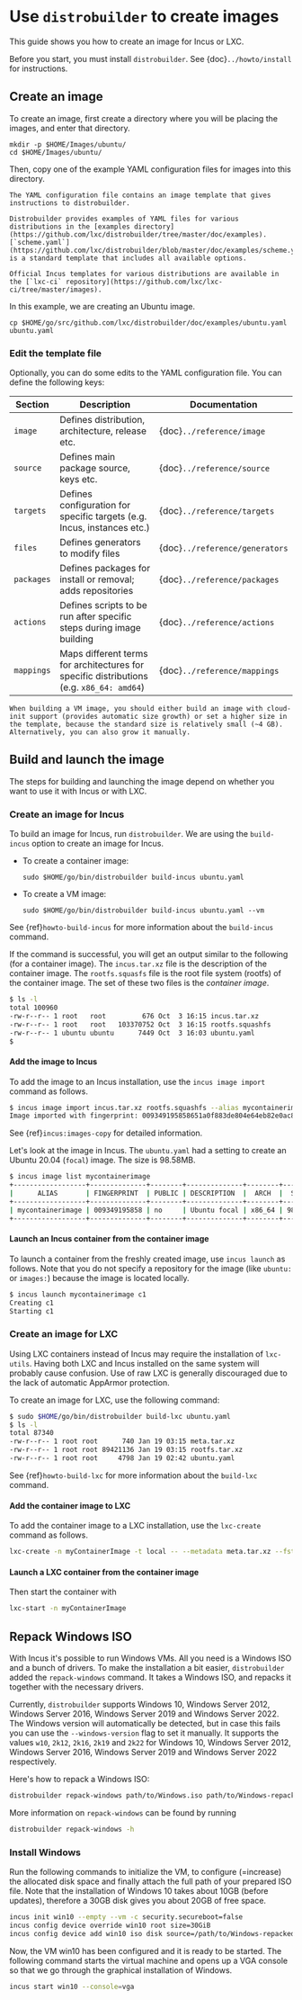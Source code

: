# Use `distrobuilder` to create images

This guide shows you how to create an image for Incus or LXC.

Before you start, you must install `distrobuilder`.
See {doc}`../howto/install` for instructions.

## Create an image

To create an image, first create a directory where you will be placing the images, and enter that directory.

```
mkdir -p $HOME/Images/ubuntu/
cd $HOME/Images/ubuntu/
```

Then, copy one of the example YAML configuration files for images into this directory.

```{note}
The YAML configuration file contains an image template that gives instructions to distrobuilder.

Distrobuilder provides examples of YAML files for various distributions in the [examples directory](https://github.com/lxc/distrobuilder/tree/master/doc/examples).
[`scheme.yaml`](https://github.com/lxc/distrobuilder/blob/master/doc/examples/scheme.yaml) is a standard template that includes all available options.

Official Incus templates for various distributions are available in the [`lxc-ci` repository](https://github.com/lxc/lxc-ci/tree/master/images).
```

In this example, we are creating an Ubuntu image.

```
cp $HOME/go/src/github.com/lxc/distrobuilder/doc/examples/ubuntu.yaml ubuntu.yaml
```

### Edit the template file

Optionally, you can do some edits to the YAML configuration file.
You can define the following keys:

| Section    | Description                                                                              | Documentation                  |
|------------|------------------------------------------------------------------------------------------|--------------------------------|
| `image`    | Defines distribution, architecture, release etc.                                         | {doc}`../reference/image`      |
| `source`   | Defines main package source, keys etc.                                                   | {doc}`../reference/source`     |
| `targets`  | Defines configuration for specific targets (e.g. Incus, instances etc.)                  | {doc}`../reference/targets`    |
| `files`    | Defines generators to modify files                                                       | {doc}`../reference/generators` |
| `packages` | Defines packages for install or removal; adds repositories                               | {doc}`../reference/packages`   |
| `actions`  | Defines scripts to be run after specific steps during image building                     | {doc}`../reference/actions`    |
| `mappings` | Maps different terms for architectures for specific distributions (e.g. `x86_64: amd64`) | {doc}`../reference/mappings`   |

```{tip}
When building a VM image, you should either build an image with cloud-init support (provides automatic size growth) or set a higher size in the template, because the standard size is relatively small (~4 GB). Alternatively, you can also grow it manually.
```

## Build and launch the image

The steps for building and launching the image depend on whether you want to use it with Incus or with LXC.

### Create an image for Incus

To build an image for Incus, run `distrobuilder`. We are using the `build-incus` option to create an image for Incus.

- To create a container image:

  ```
  sudo $HOME/go/bin/distrobuilder build-incus ubuntu.yaml
  ```

- To create a VM image:

  ```
  sudo $HOME/go/bin/distrobuilder build-incus ubuntu.yaml --vm
  ```

See {ref}`howto-build-incus` for more information about the `build-incus` command.

If the command is successful, you will get an output similar to the following (for a container image). The `incus.tar.xz` file is the description of the container image. The `rootfs.squasfs` file is the root file system (rootfs) of the container image. The set of these two files is the _container image_.

```bash
$ ls -l
total 100960
-rw-r--r-- 1 root   root         676 Oct  3 16:15 incus.tar.xz
-rw-r--r-- 1 root   root   103370752 Oct  3 16:15 rootfs.squashfs
-rw-r--r-- 1 ubuntu ubuntu      7449 Oct  3 16:03 ubuntu.yaml
$
```

#### Add the image to Incus

To add the image to an Incus installation, use the `incus image import` command as follows.

```bash
$ incus image import incus.tar.xz rootfs.squashfs --alias mycontainerimage
Image imported with fingerprint: 009349195858651a0f883de804e64eb82e0ac8c0bc51880
```

See {ref}`incus:images-copy` for detailed information.

Let's look at the image in Incus. The `ubuntu.yaml` had a setting to create an Ubuntu 20.04 (`focal`) image. The size is 98.58MB.

```bash
$ incus image list mycontainerimage
+------------------+--------------+--------+--------------+--------+---------+-----------------------------+
|      ALIAS       | FINGERPRINT  | PUBLIC | DESCRIPTION  |  ARCH  |  SIZE   |         UPLOAD DATE         |
+------------------+--------------+--------+--------------+--------+---------+-----------------------------+
| mycontainerimage | 009349195858 | no     | Ubuntu focal | x86_64 | 98.58MB | Oct 3, 2020 at 5:10pm (UTC) |
+------------------+--------------+--------+--------------+--------+---------+-----------------------------+
```

#### Launch an Incus container from the container image

To launch a container from the freshly created image, use `incus launch` as follows. Note that you do not specify a repository for the image (like `ubuntu:` or `images:`) because the image is located locally.

```bash
$ incus launch mycontainerimage c1
Creating c1
Starting c1
```

### Create an image for LXC

Using LXC containers instead of Incus may require the installation of `lxc-utils`.
Having both LXC and Incus installed on the same system will probably cause confusion.
Use of raw LXC is generally discouraged due to the lack of automatic AppArmor
protection.

To create an image for LXC, use the following command:

```bash
$ sudo $HOME/go/bin/distrobuilder build-lxc ubuntu.yaml
$ ls -l
total 87340
-rw-r--r-- 1 root root      740 Jan 19 03:15 meta.tar.xz
-rw-r--r-- 1 root root 89421136 Jan 19 03:15 rootfs.tar.xz
-rw-r--r-- 1 root root     4798 Jan 19 02:42 ubuntu.yaml
```

See {ref}`howto-build-lxc` for more information about the `build-lxc` command.

#### Add the container image to LXC

To add the container image to a LXC installation, use the `lxc-create` command as follows.

```bash
lxc-create -n myContainerImage -t local -- --metadata meta.tar.xz --fstree rootfs.tar.xz
```

#### Launch a LXC container from the container image

Then start the container with

```bash
lxc-start -n myContainerImage
```

## Repack Windows ISO

With Incus it's possible to run Windows VMs. All you need is a Windows ISO and a bunch of drivers.
To make the installation a bit easier, `distrobuilder` added the `repack-windows` command. It takes a Windows ISO, and repacks it together with the necessary drivers.

Currently, `distrobuilder` supports Windows 10, Windows Server 2012, Windows Server 2016, Windows Server 2019 and Windows Server 2022. The Windows version will automatically be detected, but in case this fails you can use the `--windows-version` flag to set it manually. It supports the values `w10`, `2k12`, `2k16`, `2k19` and `2k22` for Windows 10, Windows Server 2012, Windows Server 2016, Windows Server 2019 and Windows Server 2022 respectively.

Here's how to repack a Windows ISO:

```bash
distrobuilder repack-windows path/to/Windows.iso path/to/Windows-repacked.iso
```

More information on `repack-windows` can be found by running

```bash
distrobuilder repack-windows -h
```

### Install Windows

Run the following commands to initialize the VM, to configure (=increase) the allocated disk space and finally attach the full path of your prepared ISO file. Note that the installation of Windows 10 takes about 10GB (before updates), therefore a 30GB disk gives you about 20GB of free space.

```bash
incus init win10 --empty --vm -c security.secureboot=false
incus config device override win10 root size=30GiB
incus config device add win10 iso disk source=/path/to/Windows-repacked.iso boot.priority=10
```

Now, the VM win10 has been configured and it is ready to be started. The following command starts the virtual machine and opens up a VGA console so that we go through the graphical installation of Windows.

```bash
incus start win10 --console=vga
```
